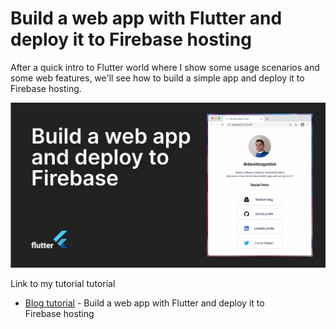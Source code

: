 # Build a web app with Flutter and deploy it to Firebase hosting

After a quick intro to Flutter world where I show some usage scenarios and some web features,
we'll see how to build a simple app and deploy it to Firebase hosting.

![Build a web app with Flutter and deploy it to Firebase hosting](link_in_bio.png)

Link to my tutorial tutorial
- [Blog tutorial]() - Build a web app with Flutter and deploy it to Firebase hosting